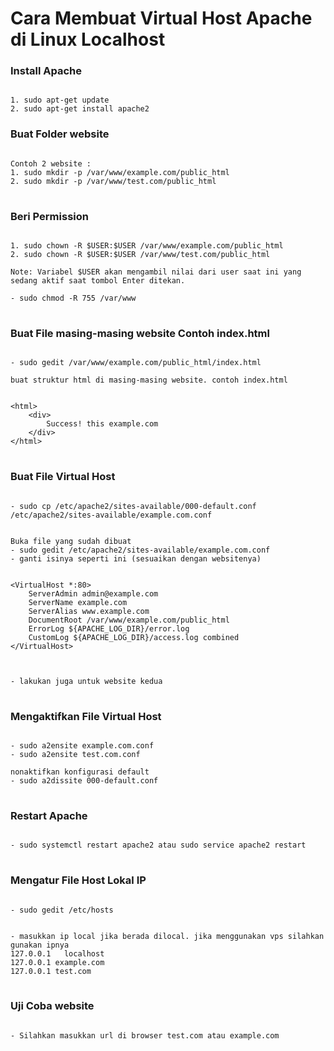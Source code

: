# Cara Membuat Virtual Host Apache di Linux Localhost

### Install Apache
<pre><code>
1. sudo apt-get update
2. sudo apt-get install apache2
</code></pre>

### Buat Folder website
<pre>
<code>
Contoh 2 website : 
1. sudo mkdir -p /var/www/example.com/public_html
2. sudo mkdir -p /var/www/test.com/public_html
</code>
</pre>

### Beri Permission
<pre>
<code>
1. sudo chown -R $USER:$USER /var/www/example.com/public_html
2. sudo chown -R $USER:$USER /var/www/test.com/public_html

Note: Variabel $USER akan mengambil nilai dari user saat ini yang sedang aktif saat tombol Enter ditekan.

- sudo chmod -R 755 /var/www
</code>
</pre>

### Buat File masing-masing website Contoh index.html
<pre>
<code>
- sudo gedit /var/www/example.com/public_html/index.html

buat struktur html di masing-masing website. contoh index.html  
<br> 
&lt;html&gt;
    &lt;div&gt;
    	Success! this example.com
    &lt;/div&gt;
&lt;/html&gt;
</code>
</pre>

### Buat File Virtual Host
<pre>
<code>
- sudo cp /etc/apache2/sites-available/000-default.conf /etc/apache2/sites-available/example.com.conf
<br>
Buka file yang sudah dibuat
- sudo gedit /etc/apache2/sites-available/example.com.conf
- ganti isinya seperti ini (sesuaikan dengan websitenya)
<br>
&lt;VirtualHost *:80&gt;
    ServerAdmin admin@example.com
    ServerName example.com
    ServerAlias www.example.com
    DocumentRoot /var/www/example.com/public_html
    ErrorLog ${APACHE_LOG_DIR}/error.log
    CustomLog ${APACHE_LOG_DIR}/access.log combined
&lt;/VirtualHost&gt;

<br>
- lakukan juga untuk website kedua
</code>
</pre>

### Mengaktifkan File Virtual Host
<pre>
<code>
- sudo a2ensite example.com.conf
- sudo a2ensite test.com.conf

nonaktifkan konfigurasi default
- sudo a2dissite 000-default.conf
</code>
</pre>

### Restart Apache
<pre>
<code>
- sudo systemctl restart apache2 atau sudo service apache2 restart
</code>
</pre>

### Mengatur File Host Lokal IP
<pre>
<code>
- sudo gedit /etc/hosts
<br>
- masukkan ip local jika berada dilocal. jika menggunakan vps silahkan gunakan ipnya
127.0.0.1   localhost
127.0.0.1 example.com
127.0.0.1 test.com
</code>
</pre>

### Uji Coba website
<pre>
<code>
- Silahkan masukkan url di browser test.com atau example.com
</code>
</pre>